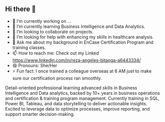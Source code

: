 ## Hi there 👋



- 🔭 I’m currently working on ...
- 🌱 I’m currently learning Business Intelligence and Data Analytics.
- 👯 I’m looking to collaborate on projects.
- 🤔 I’m looking for help with enhancing my skills in healthcare analysis.
- 💬 Ask me about my background in EnCase Certification Program and training classes.
- 📫 How to reach me: Check out my Linked https://www.linkedin.com/in/reza-angeles-bitanga-a6443334/
- 😄 Pronouns: She/Her
- ⚡ Fun fact: I once trained a colleague overseas at 6 AM just to make sure our certification process ran smoothly.

Detail-oriented professional learning advanced skills in Business Intelligence and Data analytics, backed by 10+ years in business operations and certification & training program management. Currently training in SQL, Power BI, Tableau, and data storytelling to deliver actionable insights. Excited to leverage data to optimize processes, improve reporting, and support smarter decision-making.
